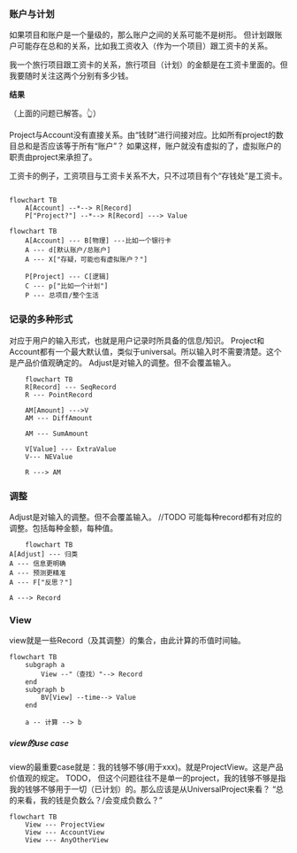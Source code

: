 

### 账户与计划

如果项目和账户是一个量级的，那么账户之间的关系可能不是树形。
但计划跟账户可能存在总和的关系，比如我工资收入（作为一个项目）跟工资卡的关系。

我一个旅行项目跟工资卡的关系，旅行项目（计划）的金额是在工资卡里面的。但我要随时关注这两个分别有多少钱。

**结果**

（上面的问题已解答。👆）

Project与Account没有直接关系。由“钱财”进行间接对应。比如所有project的数目总和是否应该等于所有“账户”？ 如果这样，账户就没有虚拟的了，虚拟账户的职责由project来承担了。

工资卡的例子，工资项目与工资卡关系不大，只不过项目有个“存钱处”是工资卡。

```mermaid

flowchart TB
    A[Account] --*--> R[Record]
    P["Project?"] --*--> R[Record] ---> Value
```

```mermaid
flowchart TB
    A[Account] --- B[物理] ---比如一个银行卡
    A --- d[默认账户/总账户]
    A --- X["存疑，可能也有虚拟账户？"]

    P[Project] --- C[逻辑]
    C --- p["比如一个计划"]
    P --- 总项目/整个生活
```


### 记录的多种形式

对应于用户的输入形式，也就是用户记录时所具备的信息/知识。
Project和Account都有一个最大默认值，类似于universal。所以输入时不需要清楚。这个是产品价值观确定的。
Adjust是对输入的调整。但不会覆盖输入。

```mermaid
    flowchart TB
    R[Record] --- SeqRecord
    R --- PointRecord

    AM[Amount] --->V
    AM --- DiffAmount

    AM --- SumAmount

    V[Value] --- ExtraValue
    V--- NEValue

    R ---> AM

```

### 调整
Adjust是对输入的调整。但不会覆盖输入。
//TODO 可能每种record都有对应的调整。包括每种金额，每种值。

```mermaid
    flowchart TB
A[Adjust] --- 归类
A --- 信息更明确
A --- 预测更精准
A --- F["反思？"]

A ---> Record
```

### View
view就是一些Record（及其调整）的集合，由此计算的币值时间轴。

```mermaid
flowchart TB
    subgraph a
        View --"（查找）"--> Record
    end
    subgraph b
        BV[View] --time--> Value
    end

    a -- 计算 --> b
```
##### view的use case
view的最重要case就是：我的钱够不够(用于xxx)。就是ProjectView。这是产品价值观的规定。
TODO， 但这个问题往往不是单一的project，我的钱够不够是指我的钱够不够用于一切（已计划）的。那么应该是从UniversalProject来看？
“总的来看，我的钱是负数么？/会变成负数么？”

```mermaid
flowchart TB
    View --- ProjectView
    View --- AccountView
    View --- AnyOtherView
```
